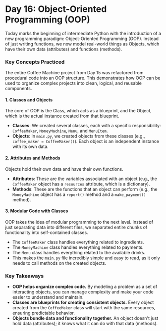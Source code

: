 # Day 16: Object-Oriented Programming (OOP)

Today marks the beginning of intermediate Python with the introduction of a new programming paradigm: Object-Oriented Programming (OOP). Instead of just writing functions, we now model real-world things as Objects, which have their own data (attributes) and functions (methods).

### Key Concepts Practiced

The entire Coffee Machine project from Day 15 was refactored from procedural code into an OOP structure. This demonstrates how OOP can be used to organize complex projects into clean, logical, and reusable components.

#### 1. Classes and Objects

The core of OOP is the Class, which acts as a blueprint, and the Object, which is the actual instance created from that blueprint.

* **Classes**: We created several classes, each with a specific responsibility: `CoffeeMaker`, `MoneyMachine`, `Menu`, and `MenuItem`.
* **Objects**: In `main.py`, we created objects from these classes (e.g., `coffee_maker = CoffeeMaker()`). Each object is an independent instance with its own data.

#### 2. Attributes and Methods

Objects hold their own data and have their own functions.

* **Attributes**: These are the variables associated with an object (e.g., the `CoffeeMaker` object has a `resources` attribute, which is a dictionary).
* **Methods**: These are the functions that an object can perform (e.g., the `MoneyMachine` object has a `report()` method and a `make_payment()` method).

#### 3. Modular Code with Classes

OOP takes the idea of modular programming to the next level. Instead of just separating data into different files, we separated entire chunks of functionality into self-contained classes.

* The `CoffeeMaker` class handles everything related to ingredients.
* The `MoneyMachine` class handles everything related to payments.
* The `Menu` class handles everything related to the available drinks.
* This makes the `main.py` file incredibly simple and easy to read, as it only needs to call methods on the created objects.

### Key Takeaways

* **OOP helps organize complex code.** By modeling a problem as a set of interacting objects, you can manage complexity and make your code easier to understand and maintain.
* **Classes are blueprints for creating consistent objects.** Every object created from the `CoffeeMaker` class will start with the same resources, ensuring predictable behavior.
* **Objects bundle data and functionality together.** An object doesn't just hold data (attributes); it knows what it can do with that data (methods).